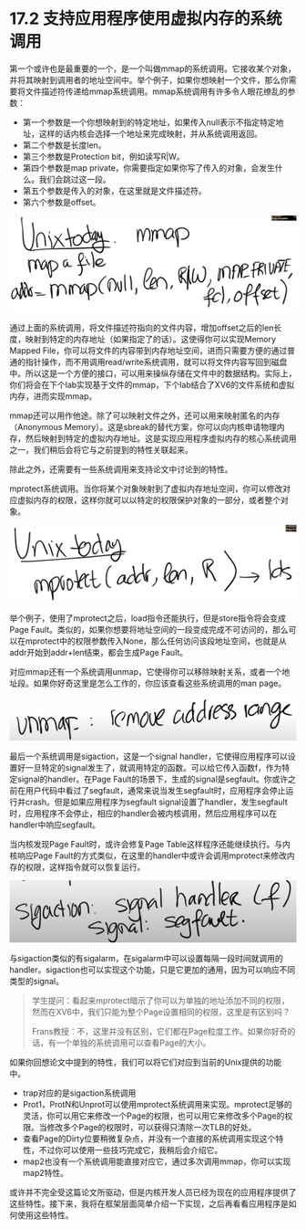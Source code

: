 # 17.2 支持应用程序使用虚拟内存的系统调用

第一个或许也是最重要的一个，是一个叫做mmap的系统调用。它接收某个对象，并将其映射到调用者的地址空间中。举个例子，如果你想映射一个文件，那么你需要将文件描述符传递给mmap系统调用。mmap系统调用有许多令人眼花缭乱的参数：

* 第一个参数是一个你想映射到的特定地址，如果传入null表示不指定特定地址，这样的话内核会选择一个地址来完成映射，并从系统调用返回。
* 第二个参数是长度len。
* 第三个参数是Protection bit，例如读写R\|W。
* 第四个参数是map private，你需要指定如果你写了传入的对象，会发生什么。我们会跳过这一段。
* 第五个参数是传入的对象，在这里就是文件描述符。
* 第六个参数是offset。

![](../.gitbook/assets/image%20%28753%29.png)

通过上面的系统调用，将文件描述符指向的文件内容，增加offset之后的len长度，映射到特定的内存地址（如果指定了的话）。这使得你可以实现Memory Mapped File，你可以将文件的内容带到内存地址空间，进而只需要方便的通过普通的指针操作，而不用调用read/write系统调用，就可以将文件内容写回到磁盘中。所以这是一个方便的接口，可以用来操纵存储在文件中的数据结构。实际上，你们将会在下个lab实现基于文件的mmap，下个lab结合了XV6的文件系统和虚拟内存，进而实现mmap。

mmap还可以用作他途。除了可以映射文件之外，还可以用来映射匿名的内存（Anonymous Memory）。这是sbreak的替代方案，你可以向内核申请物理内存，然后映射到特定的虚拟内存地址。这是实现应用程序虚拟内存的核心系统调用之一，我们稍后会将它与之前提到的特性关联起来。

除此之外，还需要有一些系统调用来支持论文中讨论到的特性。

mprotect系统调用。当你将某个对象映射到了虚拟内存地址空间，你可以修改对应虚拟内存的权限，这样你就可以以特定的权限保护对象的一部分，或者整个对象。

![](../.gitbook/assets/image%20%28751%29.png)

举个例子，使用了mprotect之后，load指令还能执行，但是store指令将会变成Page Fault。类似的，如果你想要将地址空间的一段变成完成不可访问的，那么可以在mprotect中的权限参数传入None，那么任何访问该段地址空间，也就是从addr开始到addr+len结束，都会生成Page Fault。

对应mmap还有一个系统调用unmap，它使得你可以移除映射关系，或者一个地址段。如果你好奇这里是怎么工作的，你应该查看这些系统调用的man page。

![](../.gitbook/assets/image%20%28760%29.png)

最后一个系统调用是sigaction，这是一个signal handler，它使得应用程序可以设置好一旦特定的signal发生了，就调用特定的函数。可以给它传入函数f，作为特定signal的handler。在Page Fault的场景下，生成的signal是segfault。你或许之前在用户代码中看过了segfault，通常来说当发生segfault时，应用程序会停止运行并crash。但是如果应用程序为segfault signal设置了handler，发生segfault时，应用程序不会停止，相应的handler会被内核调用，然后应用程序可以在handler中响应segfault。

当内核发现Page Fault时，或许会修复Page Table这样程序还能继续执行。与内核响应Page Fault的方式类似，在这里的handler中或许会调用mprotect来修改内存的权限，这样指令就可以恢复运行。

![](../.gitbook/assets/image%20%28759%29.png)

与sigaction类似的有sigalarm，在sigalarm中可以设置每隔一段时间就调用的handler。sigaction也可以实现这个功能，只是它更加的通用，因为可以响应不同类型的signal。

> 学生提问：看起来mprotect暗示了你可以为单独的地址添加不同的权限，然而在XV6中，我们只能为整个Page设置相同的权限，这里是有区别吗？
>
> Frans教授：不，这里并没有区别，它们都在Page粒度工作。如果你好奇的话，有一个单独的系统调用可以查看Page的大小。

如果你回想论文中提到的特性，我们可以将它们对应到当前的Unix提供的功能中。 

* trap对应的是sigaction系统调用
* Prot1，ProtN和Unprot可以使用mprotect系统调用来实现。mprotect足够的灵活，你可以用它来修改一个Page的权限，也可以用它来修改多个Page的权限。当修改多个Page的权限时，可以获得只清除一次TLB的好处。
* 查看Page的Dirty位要稍微复杂点，并没有一个直接的系统调用实现这个特性，不过你可以使用一些技巧完成它，我稍后会介绍它。
* map2也没有一个系统调用能直接对应它，通过多次调用mmap，你可以实现map2特性。

或许并不完全受这篇论文所驱动，但是内核开发人员已经为现在的应用程序提供了这些特性。接下来，我将在框架层面简单介绍一下实现，之后再看看应用程序是如何使用这些特性。

